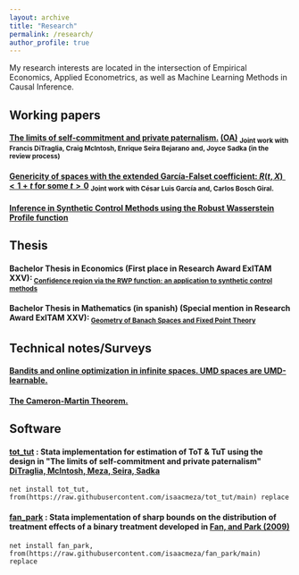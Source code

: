 ```yaml
---
layout: archive
title: "Research"
permalink: /research/
author_profile: true
---
```


My research interests are located in the intersection of Empirical Economics, Applied Econometrics, as well as Machine Learning Methods in Causal Inference.


## Working papers


#### [The limits of self-commitment and private paternalism.](https://isaacmeza.github.io/personal//files/donde.pdf) [(OA)](https://isaacmeza.github.io/personal//files/OA_donde.pdf) <sub> Joint work with Francis DiTraglia, Craig McIntosh, Enrique Seira Bejarano and, Joyce Sadka (in the review process) <sub>

#### [Genericity of spaces with the extended García-Falset coefficient: $R(t,X)<1+t$ for some $t>0$](https://isaacmeza.github.io/personal//files/genericity_garcia_falset.pdf) <sub> Joint work with César Luis García and, Carlos Bosch Giral.  

#### [Inference in Synthetic Control Methods using the Robust Wasserstein Profile function](https://isaacmeza.github.io/personal//files/scm_inference.pdf)

 
## Thesis


#### Bachelor Thesis in Economics (First place in Research Award ExITAM XXV):<sub> [Confidence region via the RWP function: an application to synthetic control methods](https://isaacmeza.github.io/personal//files/econ_thesis.pdf)

#### Bachelor Thesis in Mathematics (in spanish) (Special mention in Research Award ExITAM XXV):<sub> [Geometry of Banach Spaces and Fixed Point Theory](https://isaacmeza.github.io/personal//files/mathematics_thesis_c.pdf)
  

## Technical notes/Surveys
  
  
#### [Bandits and online optimization in infinite spaces. UMD spaces are UMD-learnable.](https://isaacmeza.github.io/personal//files/umd_umd.pdf)

#### [The Cameron-Martin Theorem.](https://isaacmeza.github.io/personal//files/cameron_martin.pdf)  
 
 
## Software
 
#### [tot_tut](https://github.com/isaacmeza/tot_tut) : Stata implementation for estimation of ToT & TuT using the design in "The limits of self-commitment and private paternalism" [DiTraglia, McIntosh, Meza, Seira, Sadka](https://isaacmeza.github.io/personal//files/donde.pdf)
 
 
```
net install tot_tut, from(https://raw.githubusercontent.com/isaacmeza/tot_tut/main) replace
```
 
 #### [fan_park](https://github.com/isaacmeza/fan_park) : Stata implementation of sharp bounds on the distribution of treatment effects of a binary treatment developed in [Fan, and Park (2009)](https://doi.org/10.1017/S0266466609990168)
 
 
```
net install fan_park, from(https://raw.githubusercontent.com/isaacmeza/fan_park/main) replace
```
 
  
  
  
